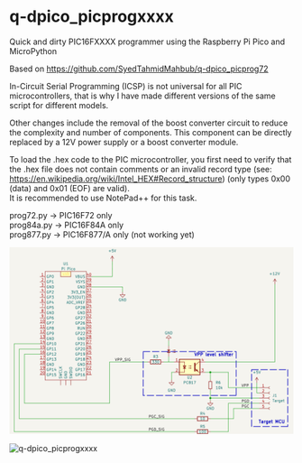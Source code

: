 # q-dpico_picprogxxxx
Quick and dirty PIC16FXXXX programmer using the Raspberry Pi Pico and MicroPython 

Based on https://github.com/SyedTahmidMahbub/q-dpico_picprog72  

In-Circuit Serial Programming (ICSP) is not universal for all PIC microcontrollers, that is why I have made different versions of the same script for different models.

Other changes include the removal of the boost converter circuit to reduce the complexity and number of components. This component can be directly replaced by a 12V power supply or a boost converter module.

To load the .hex code to the PIC microcontroller, you first need to verify that the .hex file does not contain comments or an invalid record type (see: https://en.wikipedia.org/wiki/Intel_HEX#Record_structure) (only types 0x00 (data) and 0x01 (EOF) are valid).  
It is recommended to use NotePad++ for this task.

prog72.py   -> PIC16F72 only  
prog84a.py  -> PIC16F84A only  
prog877.py  -> PIC16F877/A only (not working yet)  

![schematic](https://github.com/Kyuchumimo/q-dpico_picprogxxxx/blob/main/schematic.png)

![q-dpico_picprogxxxx](https://github.com/Kyuchumimo/q-dpico_picprogxxxx/assets/74131798/ff9cb71f-5634-42c1-88e2-7aae74238f0d)
